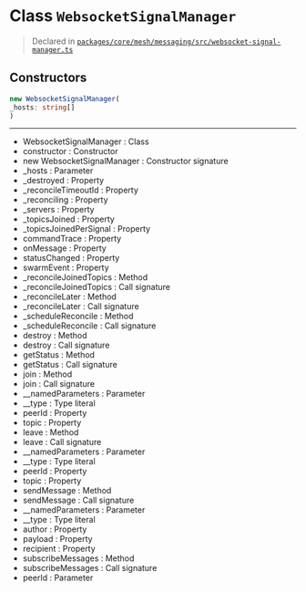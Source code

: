 # Class `WebsocketSignalManager`
> Declared in [`packages/core/mesh/messaging/src/websocket-signal-manager.ts`](https://github.com/dxos/protocols/blob/main/packages/core/mesh/messaging/src/websocket-signal-manager.ts#L18)

## Constructors
```ts
new WebsocketSignalManager(
_hosts: string[]
)
```

---
- WebsocketSignalManager : Class
- constructor : Constructor
- new WebsocketSignalManager : Constructor signature
- _hosts : Parameter
- _destroyed : Property
- _reconcileTimeoutId : Property
- _reconciling : Property
- _servers : Property
- _topicsJoined : Property
- _topicsJoinedPerSignal : Property
- commandTrace : Property
- onMessage : Property
- statusChanged : Property
- swarmEvent : Property
- _reconcileJoinedTopics : Method
- _reconcileJoinedTopics : Call signature
- _reconcileLater : Method
- _reconcileLater : Call signature
- _scheduleReconcile : Method
- _scheduleReconcile : Call signature
- destroy : Method
- destroy : Call signature
- getStatus : Method
- getStatus : Call signature
- join : Method
- join : Call signature
- __namedParameters : Parameter
- __type : Type literal
- peerId : Property
- topic : Property
- leave : Method
- leave : Call signature
- __namedParameters : Parameter
- __type : Type literal
- peerId : Property
- topic : Property
- sendMessage : Method
- sendMessage : Call signature
- __namedParameters : Parameter
- __type : Type literal
- author : Property
- payload : Property
- recipient : Property
- subscribeMessages : Method
- subscribeMessages : Call signature
- peerId : Parameter
